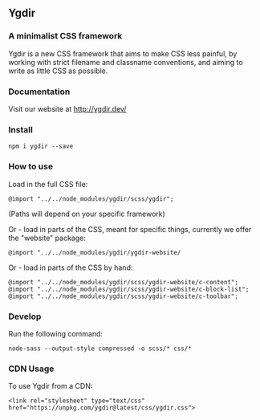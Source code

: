 ## Ygdir

### A minimalist CSS framework

Ygdir is a new CSS framework that aims to make CSS less painful, by working with strict filename and classname conventions, and aiming to write as little CSS as possible.

### Documentation

Visit our website at http://ygdir.dev/

### Install

    npm i ygdir --save

### How to use

Load in the full CSS file:

    @import "../../node_modules/ygdir/scss/ygdir";

(Paths will depend on your specific framework)

Or - load in parts of the CSS, meant for specific things, currently we offer the "website" package:

    @import "../../node_modules/ygdir/ygdir-website/

Or - load in parts of the CSS by hand:

    @import "../../node_modules/ygdir/scss/ygdir-website/c-content";
    @import "../../node_modules/ygdir/scss/ygdir-website/c-block-list";
    @import "../../node_modules/ygdir/scss/ygdir-website/c-toolbar";

### Develop

Run the following command:

    node-sass --output-style compressed -o scss/* css/*

### CDN Usage

To use Ygdir from a CDN:

    <link rel="stylesheet" type="text/css" href="https://unpkg.com/ygdir@latest/css/ygdir.css">

